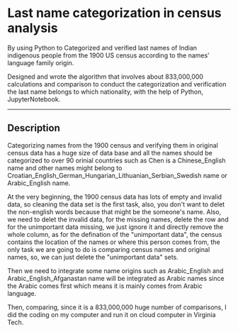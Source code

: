 # Last name categorization in census analysis
By using Python to Categorized and verified last names of Indian indigenous people from the 1900 US census according to the names’ language family origin.

Designed and wrote the algorithm that involves about 833,000,000 calculations and comparison to conduct the categorization and verification the last name belongs to which nationality, with the help of Python, JupyterNotebook.

---

## Description
Categorizing names from the 1900 census and verifying them in original census data has a huge size of data base and all the names should be categorized to over 90 orinial countries such as Chen is a Chinese_English name and other names might belong to Croatian_English_German_Hungarian_Lithuanian_Serbian_Swedish name or Arabic_English name.

At the very beginning, the 1900 census data has lots of empty and invalid data, so cleaning the data set is the first task, also, you don't want to delet the non-english words because that might be the someone's name. Also, we need to delet the invalid data, for the missing names, delete the row and for the unimportant data missing, we just ignore it and directly remove the whole column, as for the defination of the "unimportant data", the census contains the location of the names or where this person comes from, the only task we are going to do is comparing census names and original names, so, we can just delete the "unimportant data" sets.

Then we need to integrate some name origins such as Arabic_English and Arabic_English_Afganastan name will be integrated as Arabic names since the Arabic comes first which means it is mainly comes from Arabic language. 

Then, comparing, since it is a 833,000,000 huge number of comparisons, I did the coding on my computer and run it on cloud computer in Virginia Tech.
